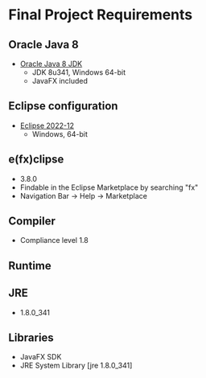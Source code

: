# Final Project Requirements

## Oracle Java 8
- [Oracle Java 8 JDK](https://www.oracle.com/java/technologies/javase/javase8u211-later-archive-downloads.html)
    - JDK 8u341, Windows 64-bit
    - JavaFX included

## Eclipse configuration
- [Eclipse 2022-12](https://www.eclipse.org/downloads/download.php?file=/oomph/epp/2022-12/R/eclipse-inst-jre-win64.exe)
    - Windows, 64-bit

## e(fx)clipse 
- 3.8.0
- Findable in the Eclipse Marketplace by searching "fx"
- Navigation Bar -> Help -> Marketplace

## Compiler
- Compliance level 1.8

## Runtime


## JRE
- 1.8.0_341

## Libraries
- JavaFX SDK
- JRE System Library [jre 1.8.0_341]